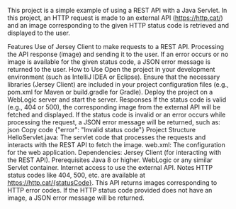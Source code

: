 This project is a simple example of using a REST API with a Java Servlet. In this project, an HTTP request is made to an external API (https://http.cat/) and an image corresponding to the given HTTP status code is retrieved and displayed to the user.

Features
Use of Jersey Client to make requests to a REST API.
Processing the API response (image) and sending it to the user.
If an error occurs or no image is available for the given status code, a JSON error message is returned to the user.
How to Use
Open the project in your development environment (such as IntelliJ IDEA or Eclipse).
Ensure that the necessary libraries (Jersey Client) are included in your project configuration files (e.g., pom.xml for Maven or build.gradle for Gradle).
Deploy the project on a WebLogic server and start the server.
Responses
If the status code is valid (e.g., 404 or 500), the corresponding image from the external API will be fetched and displayed.
If the status code is invalid or an error occurs while processing the request, a JSON error message will be returned, such as:
json
Copy code
{"error": "Invalid status code"}
Project Structure
HelloServlet.java: The servlet code that processes the requests and interacts with the REST API to fetch the image.
web.xml: The configuration for the web application.
Dependencies: Jersey Client (for interacting with the REST API).
Prerequisites
Java 8 or higher.
WebLogic or any similar Servlet container.
Internet access to use the external API.
Notes
HTTP status codes like 404, 500, etc. are available at https://http.cat/{statusCode}. This API returns images corresponding to HTTP error codes.
If the HTTP status code provided does not have an image, a JSON error message will be returned.
